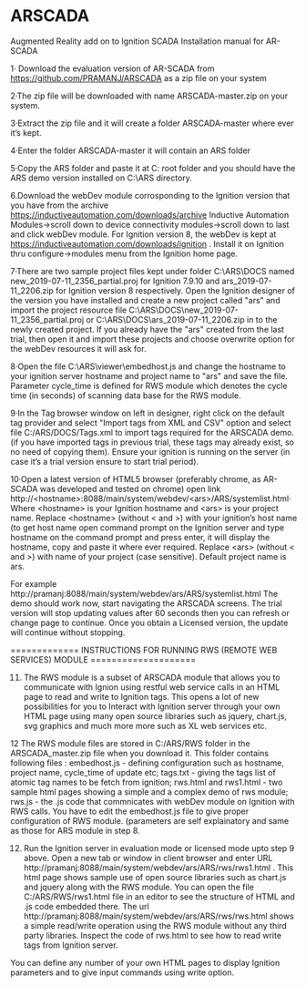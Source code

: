 # ARSCADA
Augmented Reality add on to Ignition SCADA
Installation manual for AR-SCADA

1· Download the evaluation version of AR-SCADA from https://github.com/PRAMANJ/ARSCADA as a zip file on your system

2·The zip file will be downloaded with name ARSCADA-master.zip on your system.

3·Extract the zip file and it will create a folder ARSCADA-master where ever it’s kept.

4·Enter the folder ARSCADA-master it will contain an ARS folder

5·Copy the ARS folder and paste it at C: root folder and you should have the ARS demo version installed on C:\ARS directory.

6.Download the webDev module corrosponding to the Ignition version that you have from the archive https://inductiveautomation.com/downloads/archive Inductive Automation Modules->scroll down to device connectivity modules->scroll down to last and click webDev module. For Ignition version 8, the webDev is kept at  https://inductiveautomation.com/downloads/ignition . Install it on Ignition thru configure->modules menu from the Ignition home page.

7·There are two sample project files kept under folder C:\ARS\DOCS named new_2019-07-11_2356_partial.proj for Ignition 7.9.10 and ars_2019-07-11_2206.zip for Ignition version 8 respectively. Open the Ignition designer of the version you have installed and create a new project called "ars" and import the project resource file C:\ARS\DOCS\new_2019-07-11_2356_partial.proj or C:\ARS\DOCS\ars_2019-07-11_2206.zip in to the newly created project. If you already have the "ars" created from the last trial, then open it and import these projects and choose overwrite option for the webDev resources it will ask for.

8·Open the file C:\ARS\viewer\embedhost.js and change the hostname to your ignition server hostname and project name to "ars" and save the file. Parameter cycle_time is defined for RWS module which denotes the cycle time (in seconds) of scanning data base for the RWS module.

9·In the Tag browser window on left in designer, right click on the default tag provider and select "Import tags from XML and CSV" option and select file C:/ARS/DOCS/Tags.xml to import tags required for the ARSCADA demo. (if you have imported tags in previous trial, these tags may already exist, so no need of copying them). Ensure your ignition is running on the server (in case it’s a trial version ensure to start trial period).

10·Open a latest version of HTML5 browser (preferably chrome, as AR-SCADA was developed and tested on chrome)  open link
http://\<hostname\>:8088/main/system/webdev/\<ars\>/ARS/systemlist.html· Where \<hostname\> is your Ignition hostname and \<ars\> is your project name.  Replace \<hostname\> (without \< and \>) with your ignition’s host name (to get host name open command prompt on the Ignition server and type hostname on the command prompt and press enter, it will display the hostname, copy and paste it where ever required.  Replace \<ars\> (without \< and \>) with name of your project (case sensitive). Default project name is ars.

For example http://pramanj:8088/main/system/webdev/ars/ARS/systemlist.html
The demo should work now, start navigating the ARSCADA screens. The trial version will stop updating values after 60 seconds then you can refresh or change page to continue. Once you obtain a Licensed version, the update will continue without stopping.

============= INSTRUCTIONS FOR RUNNING RWS (REMOTE WEB SERVICES) MODULE ====================

11. The RWS module is a subset of ARSCADA module that allows you to communicate with Ignion using restful web service calls in an HTML page to read and write to Ignition tags. This opens a lot of new possibilities for you to Interact with Ignition server through your own HTML page using many open source libraries such as jquery, chart.js, svg graphics and much more more such as XL web services etc.

12 The RWS module files are stored in C:/ARS/RWS folder in the ARSCADA_master.zip file when you download it. This folder contains following files : embedhost.js - defining configuration such as hostname, project name, cycle_time of update etc; tags.txt - giving the tags list of atomic tag names to be fetch from ignition; rws.html and rws1.html - two sample html pages showing a simple and a complex demo of rws module; rws.js - the .js code that commnicates with webDev module on Ignition with RWS calls. You have to edit the embedhost.js file to give proper configuration of RWS module. (parameters are self explainatory and same as those for ARS module in step 8.

12. Run the Ignition server in evaluation mode or licensed mode upto step 9 above. Open a new tab or window in client browser and enter URL http://pramanj:8088/main/system/webdev/ars/ARS/rws/rws1.html . This html page shows sample use of open source libraries such as chart.js and jquery along with the RWS module. You can open the file C:/ARS/RWS/rws1.html file in an editor to see the structure of HTML and .js code embedded there. The url http://pramanj:8088/main/system/webdev/ars/ARS/rws/rws.html shows a simple read/write operation using the RWS module without any third party libraries. Inspect the code of rws.html to see how to read write tags from Ignition server.

You can define any number of your own HTML pages to display Ignition parameters and to give input commands using write option.
